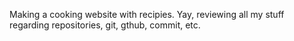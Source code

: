 Making a cooking website with recipies. Yay, reviewing all my stuff regarding repositories, git, gthub, commit, etc.
